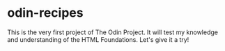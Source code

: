 # odin-recipes

This is the very first project of The Odin Project. It will test my knowledge and understanding of the HTML Foundations. Let's give it a try!